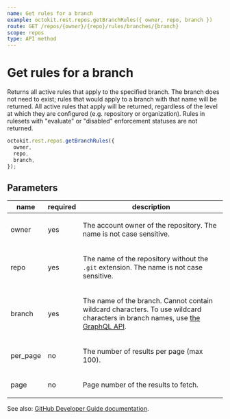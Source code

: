 ```yaml
---
name: Get rules for a branch
example: octokit.rest.repos.getBranchRules({ owner, repo, branch })
route: GET /repos/{owner}/{repo}/rules/branches/{branch}
scope: repos
type: API method
---
```


# Get rules for a branch

Returns all active rules that apply to the specified branch. The branch does not need to exist; rules that would apply
to a branch with that name will be returned. All active rules that apply will be returned, regardless of the level
at which they are configured (e.g. repository or organization). Rules in rulesets with "evaluate" or "disabled"
enforcement statuses are not returned.

```js
octokit.rest.repos.getBranchRules({
  owner,
  repo,
  branch,
});
```

## Parameters

<table>
  <thead>
    <tr>
      <th>name</th>
      <th>required</th>
      <th>description</th>
    </tr>
  </thead>
  <tbody>
    <tr><td>owner</td><td>yes</td><td>

The account owner of the repository. The name is not case sensitive.

</td></tr>
<tr><td>repo</td><td>yes</td><td>

The name of the repository without the `.git` extension. The name is not case sensitive.

</td></tr>
<tr><td>branch</td><td>yes</td><td>

The name of the branch. Cannot contain wildcard characters. To use wildcard characters in branch names, use [the GraphQL API](https://docs.github.com/graphql).

</td></tr>
<tr><td>per_page</td><td>no</td><td>

The number of results per page (max 100).

</td></tr>
<tr><td>page</td><td>no</td><td>

Page number of the results to fetch.

</td></tr>
  </tbody>
</table>

See also: [GitHub Developer Guide documentation](https://docs.github.com/rest/repos/rules#get-rules-for-a-branch).
